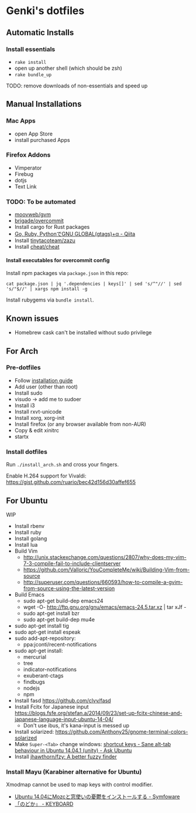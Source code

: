 # Genki's dotfiles

## Automatic Installs

### Install essentials

- `rake install`
- open up another shell (which should be zsh)
- `rake bundle_up`

TODO: remove downloads of non-essentials and speed up

## Manual Installations

### Mac Apps

- open App Store
- install purchased Apps

### Firefox Addons

- Vimperator
- Firebug
- dotjs
- Text Link

### TODO: To be automated

- [moovweb/gvm](https://github.com/moovweb/gvm)
- [brigade/overcommit](https://github.com/brigade/overcommit)
- Install cargo for Rust packages
- [Go, Ruby, PythonでGNU GLOBAL(gtags)+α - Qiita](http://qiita.com/sona-tar/items/672df1259a76f082ce42)
- Install [tinytacoteam/zazu](https://github.com/tinytacoteam/zazu)
- Install [cheat/cheat](https://github.com/cheat/cheat)

#### Install executables for overcommit config

Install npm packages via `package.json` in this repo:

```
cat package.json | jq '.dependencies | keys[]' | sed 's/^"//' | sed 's/"$//' | xargs npm install -g
```

Install rubygems via `bundle install`.

## Known issues

- Homebrew cask can't be installed without sudo privilege

## For Arch

### Pre-dotfiles

- Follow [installation guide](https://wiki.archlinux.org/index.php/installation_guide)
- Add user (other than root)
- Install sudo
- visudo -> add me to sudoer
- Install i3
- Install rxvt-unicode
- Install xorg, xorg-init
- Install firefox (or any browser available from non-AUR)
- Copy & edit xinitrc
- startx

### Install dotfiles

Run `./install_arch.sh` and cross your fingers.

Enable H.264 support for Vivaldi: https://gist.github.com/ruario/bec42d156d30affef655

## For Ubuntu

WIP

- Install rbenv
- Install ruby
- Install golang
- Install lua
- Build Vim
  - http://unix.stackexchange.com/questions/2807/why-does-my-vim-7-3-compile-fail-to-include-clientserver
  - https://github.com/Valloric/YouCompleteMe/wiki/Building-Vim-from-source
  - http://superuser.com/questions/660593/how-to-compile-a-gvim-from-source-using-the-latest-version
- Build Emacs
  - sudo apt-get build-dep emacs24
  - wget -O- http://ftp.gnu.org/gnu/emacs/emacs-24.5.tar.xz | tar xJf -
  - sudo apt-get install bzr
  - sudo apt-get build-dep mu4e
- sudo apt-get install tig
- sudo apt-get install espeak
- sudo add-apt-repository:
  - ppa:jconti/recent-notifications
- sudo apt-get install:
  - mercurial
  - tree
  - indicator-notifications
  - exuberant-ctags
  - findbugs
  - nodejs
  - npm
- Install fasd https://github.com/clvv/fasd
- Install Fcitx for Japanese input https://blogs.fsfe.org/stefan.a/2014/09/23/set-up-fcitx-chinese-and-japanese-language-input-ubuntu-14-04/
  - Don't use ibus, it's kana-input is messed up
- Install solarized: https://github.com/Anthony25/gnome-terminal-colors-solarized
- Make `Super-<Tab>` change windows: [shortcut keys - Sane alt-tab behaviour in Ubuntu 14.04.1 (unity) - Ask Ubuntu](http://askubuntu.com/questions/543148/sane-alt-tab-behaviour-in-ubuntu-14-04-1-unity)
- Install [jhawthorn/fzy: A better fuzzy finder](https://github.com/jhawthorn/fzy)

### Install Mayu (Karabiner alternative for Ubuntu)

Xmodmap cannot be used to map keys with control modifier.

- [Ubuntu 14.04にMozcと窓使いの憂鬱をインストールする - Symfoware](http://symfoware.blog68.fc2.com/blog-entry-1397.html)
- [「のどか」 - KEYBOARD](http://www.appletkan.com/nodoka-doc/keyboard.html)

